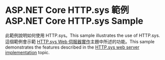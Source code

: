 # <a name="aspnet-core-httpsys-sample"></a><span data-ttu-id="2ab97-101">ASP.NET Core HTTP.sys 範例</span><span class="sxs-lookup"><span data-stu-id="2ab97-101">ASP.NET Core HTTP.sys Sample</span></span>

<span data-ttu-id="2ab97-102">此範例說明如何使用 HTTP.sys。</span><span class="sxs-lookup"><span data-stu-id="2ab97-102">This sample illustrates the use of HTTP.sys.</span></span> <span data-ttu-id="2ab97-103">這個範例會示範 [HTTP.sys Web 伺服器實作](https://docs.microsoft.com/aspnet/core/fundamentals/servers/httpsys)主題中所述的功能。</span><span class="sxs-lookup"><span data-stu-id="2ab97-103">This sample demonstrates the features described in the [HTTP.sys web server implementation](https://docs.microsoft.com/aspnet/core/fundamentals/servers/httpsys) topic.</span></span>

